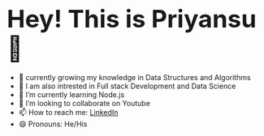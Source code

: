 # <font size =10>**Hey! This is Priyansu 👋**</font>

- 🔭 currently growing my knowledge in Data Structures and Algorithms
- 📱 I am also intrested in Full stack Development and Data Science
- 🌱 I’m currently learning Node.js
- 👯 I’m looking to collaborate on Youtube
- 📫 How to reach me: [LinkedIn](https://www.linkedin.com/in/priyansu-bhoi-472256217/)
- 😄 Pronouns: He/His

